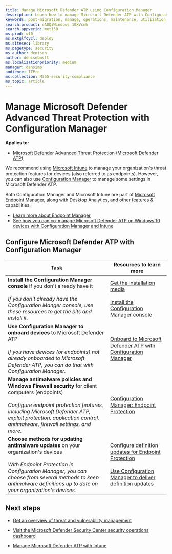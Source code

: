 ```yaml
---
title: Manage Microsoft Defender ATP using Configuration Manager
description: Learn how to manage Microsoft Defender ATP with Configuration Manager
keywords: post-migration, manage, operations, maintenance, utilization, Configuration Manager, windows defender advanced threat protection, atp, edr
search.product: eADQiWindows 10XVcnh
search.appverid: met150
ms.prod: w10
ms.mktglfcycl: deploy
ms.sitesec: library
ms.pagetype: security
ms.author: deniseb
author: denisebmsft
ms.localizationpriority: medium
manager: dansimp
audience: ITPro
ms.collection: M365-security-compliance 
ms.topic: article
---
```


# Manage Microsoft Defender Advanced Threat Protection with Configuration Manager

**Applies to:**
- [Microsoft Defender Advanced Threat Protection (Microsoft Defender ATP)](https://go.microsoft.com/fwlink/p/?linkid=2069559)

We recommend using [Microsoft Intune](https://docs.microsoft.com/mem/intune/fundamentals/what-is-intune) to manage your organization's threat protection features for devices (also referred to as endpoints). However, you can also use [Configuration Manager](https://docs.microsoft.com/mem/configmgr/core/understand/introduction) to manage some settings in Microsoft Defender ATP. 

Both Configuration Manager and Microsoft Intune are part of [Microsoft Endpoint Manager](https://docs.microsoft.com/mem), along with Desktop Analytics, and other features & capabilities. 
- [Learn more about Endpoint Manager](https://docs.microsoft.com/mem/endpoint-manager-overview)
- [See how you can co-manage Microsoft Defender ATP on Windows 10 devices with Configuration Manager and Intune](manage-atp-post-migration-intune.md)

## Configure Microsoft Defender ATP with Configuration Manager

|Task  |Resources to learn more  |
|---------|---------|
|**Install the Configuration Manager console** if you don't already have it<br/><br/>*If you don't already have the Configuration Manger console, use these resources to get the bits and install it.* |[Get the installation media](https://docs.microsoft.com/mem/configmgr/core/servers/deploy/install/get-install-media)<br/><br/>[Install the Configuration Manager console](https://docs.microsoft.com/mem/configmgr/core/servers/deploy/install/install-consoles)  |
|**Use Configuration Manager to onboard devices** to Microsoft Defender ATP <br/><br/> *If you have devices (or endpoints) not already onboarded to Microsoft Defender ATP, you can do that with Configuration Manager.*   |[Onboard to Microsoft Defender ATP with Configuration Manager](https://docs.microsoft.com/mem/configmgr/protect/deploy-use/defender-advanced-threat-protection#about-onboarding-to-atp-with-configuration-manager)      |
|**Manage antimalware policies and Windows Firewall security** for client computers (endpoints)<br/><br/>*Configure endpoint protection features, including Microsoft Defender ATP, exploit protection, application control, antimalware, firewall settings, and more.*  |[Configuration Manager: Endpoint Protection](https://docs.microsoft.com/mem/configmgr/protect/deploy-use/endpoint-protection)       |
|**Choose methods for updating antimalware updates** on your organization's devices <br/><br/>*With Endpoint Protection in Configuration Manager, you can choose from several methods to keep antimalware definitions up to date on your organization's devices.* |[Configure definition updates for Endpoint Protection](https://docs.microsoft.com/mem/configmgr/protect/deploy-use/endpoint-definition-updates) <br/><br/>[Use Configuration Manager to deliver definition updates](https://docs.microsoft.com/mem/configmgr/protect/deploy-use/endpoint-definitions-configmgr) |

## Next steps

- [Get an overview of threat and vulnerability management](https://docs.microsoft.com/windows/security/threat-protection/microsoft-defender-atp/next-gen-threat-and-vuln-mgt)

- [Visit the Microsoft Defender Security Center security operations dashboard](https://docs.microsoft.com/windows/security/threat-protection/microsoft-defender-atp/security-operations-dashboard)

- [Manage Microsoft Defender ATP with Intune](manage-atp-post-migration-intune.md)
